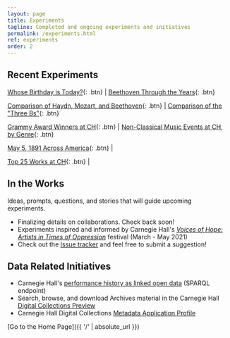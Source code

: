 ```yaml
---
layout: page
title: Experiments
tagline: Completed and ongoing experiments and initiatives
permalink: /experiments.html
ref: experiments
order: 2
---
```


## Recent Experiments

[Whose Birthday is Today?](/experiments/chdl-0001-a.md){: .btn} | [Beethoven Through the Years](/experiments/chdl-0002.md){: .btn}

[Comparison of Haydn, Mozart, and Beethoven](/experiments/chdl-0003.md){: .btn} | [Comparison of the "Three Bs"](/experiments/chdl-0004.md){: .btn}

[Grammy Award Winners at CH](/experiments/chdl-0005.md){: .btn} | [Non-Classical Music Events at CH, by Genre](/experiments/chdl-0006.md){: .btn}

[May 5, 1891 Across America](/experiments/chdl-0008.md){: .btn} |

[Top 25 Works at CH](/experiments/chdl-0009.md){: .btn} |


## In the Works

Ideas, prompts, questions, and stories that will guide upcoming experiments.

- Finalizing details on collaborations. Check back soon!
- Experiments inspired and informed by Carnegie Hall's *[Voices of Hope: Artists in Times of Oppression](https://www.carnegiehall.org/Events/Season-Highlights/Voices-of-Hope)* festival (March - May 2021)
- Check out the <a href="https://github.com/CarnegieHall/datalab/issues" target="_blank">Issue tracker</a> and feel free to submit a suggestion!

## Data Related Initiatives
- Carnegie Hall's <a href="http://data.carnegiehall.org/" target="_blank">performance history as linked open data</a> (SPARQL endpoint)
- Search, browse, and download Archives material in the Carnegie Hall <a href="https://collections.carnegiehall.org/" target="_blank">Digital Collections Preview</a>
- Carnegie Hall Digital Collections <a href="https://carnegiehall.github.io/digitalcolls-metadataprofile/" target="_blank">Metadata Application Profile</a>

[Go to the Home Page]({{ '/' | absolute_url }})

